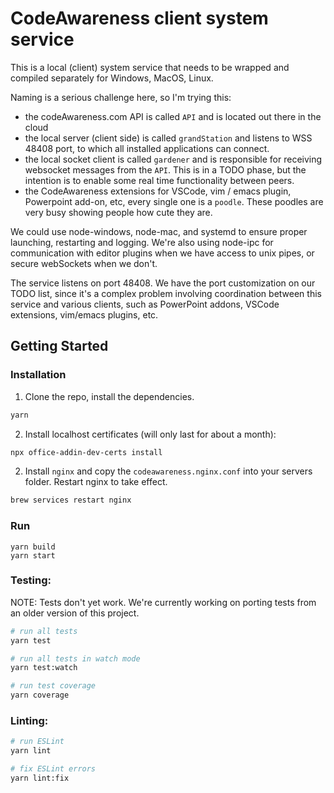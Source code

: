 # CodeAwareness client system service

This is a local (client) system service that needs to be wrapped and compiled separately for Windows, MacOS, Linux.

Naming is a serious challenge here, so I'm trying this:

  - the codeAwareness.com API is called `API` and is located out there in the cloud
  - the local server (client side) is called `grandStation` and listens to WSS 48408 port, to which all installed applications can connect.
  - the local socket client is called `gardener` and is responsible for receiving websocket messages from the `API`. This is in a TODO phase, but the intention is to enable some real time functionality between peers.
  - the CodeAwareness extensions for VSCode, vim / emacs plugin, Powerpoint add-on, etc, every single one is a `poodle`. These poodles are very busy showing people how cute they are.

We could use node-windows, node-mac, and systemd to ensure proper launching, restarting and logging.
We're also using node-ipc for communication with editor plugins when we have access to unix pipes, or secure webSockets when we don't.

The service listens on port 48408. We have the port customization on our TODO list, since it's a complex problem involving coordination between this service and various clients, such as PowerPoint addons, VSCode extensions, vim/emacs plugins, etc.

## Getting Started

### Installation

1. Clone the repo, install the dependencies.

```bash
yarn
```

2. Install localhost certificates (will only last for about a month):

```bash
npx office-addin-dev-certs install
```

2. Install `nginx` and copy the `codeawareness.nginx.conf` into your servers folder. Restart nginx to take effect.

```bash
brew services restart nginx
```

### Run

```
yarn build
yarn start
```

### Testing:

NOTE: Tests don't yet work. We're currently working on porting tests from an older version of this project.
```bash
# run all tests
yarn test

# run all tests in watch mode
yarn test:watch

# run test coverage
yarn coverage
```

### Linting:

```bash
# run ESLint
yarn lint

# fix ESLint errors
yarn lint:fix
```
